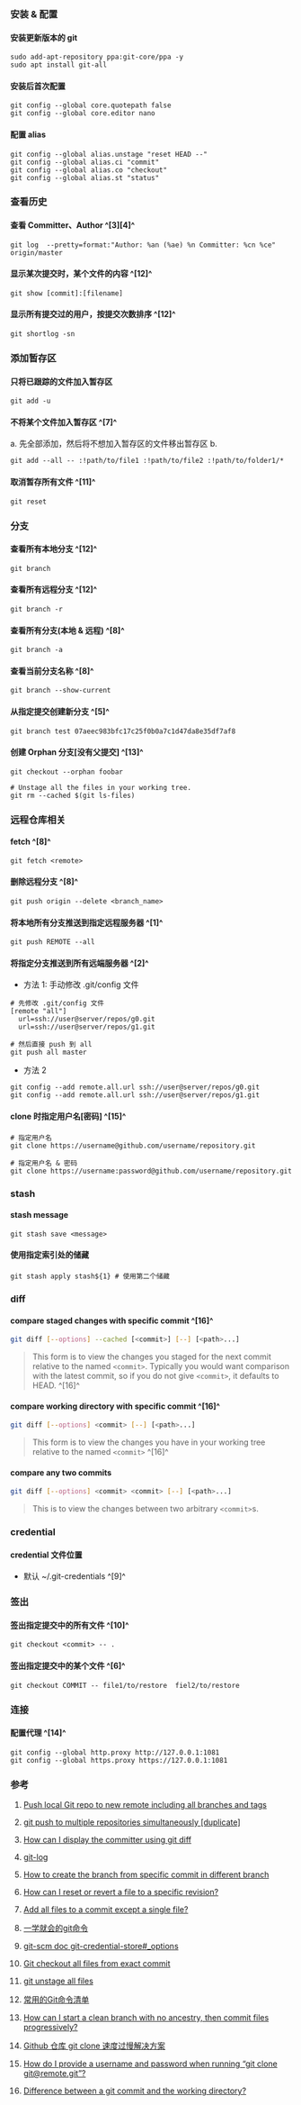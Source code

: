 ﻿### 安装 & 配置
#### 安装更新版本的 git
```shell
sudo add-apt-repository ppa:git-core/ppa -y
sudo apt install git-all
```

#### 安装后首次配置
```shell
git config --global core.quotepath false
git config --global core.editor nano
```

#### 配置 alias
```shell
git config --global alias.unstage "reset HEAD --"
git config --global alias.ci "commit"
git config --global alias.co "checkout"
git config --global alias.st "status"
```

### 查看历史

#### 查看 Committer、Author ^[3][4]^
```shell
git log  --pretty=format:"Author: %an (%ae) %n Committer: %cn %ce" origin/master 
```

#### 显示某次提交时，某个文件的内容 ^[12]^
```shell
git show [commit]:[filename]
```

#### 显示所有提交过的用户，按提交次数排序 ^[12]^
```shell
git shortlog -sn
```

### 添加暂存区
#### 只将已跟踪的文件加入暂存区
```shell
git add -u
```

####  不将某个文件加入暂存区 ^[7]^
a. 先全部添加，然后将不想加入暂存区的文件移出暂存区
b. 
```shell
git add --all -- :!path/to/file1 :!path/to/file2 :!path/to/folder1/*
```

#### 取消暂存所有文件 ^[11]^
```shell
git reset
```

### 分支
#### 查看所有本地分支 ^[12]^
```shell
git branch
```

#### 查看所有远程分支 ^[12]^
```shell
git branch -r
```

#### 查看所有分支(本地 & 远程) ^[8]^
```shell
git branch -a
```

#### 查看当前分支名称 ^[8]^
```shell
git branch --show-current
```

#### 从指定提交创建新分支 ^[5]^
```shell
git branch test 07aeec983bfc17c25f0b0a7c1d47da8e35df7af8
```

#### 创建 Orphan 分支[没有父提交] ^[13]^
```shell
git checkout --orphan foobar

# Unstage all the files in your working tree.
git rm --cached $(git ls-files)
```

### 远程仓库相关
#### fetch ^[8]^
```shell
git fetch <remote>
```

#### 删除远程分支 ^[8]^
```shell
git push origin --delete <branch_name>
```

#### 将本地所有分支推送到指定远程服务器 ^[1]^
```shell
git push REMOTE --all
```

#### 将指定分支推送到所有远端服务器 ^[2]^
- 方法 1: 手动修改 .git/config 文件
```shell
# 先修改 .git/config 文件
[remote "all"]
  url=ssh://user@server/repos/g0.git
  url=ssh://user@server/repos/g1.git

# 然后直接 push 到 all
git push all master
```
- 方法 2
```shell
git config --add remote.all.url ssh://user@server/repos/g0.git
git config --add remote.all.url ssh://user@server/repos/g1.git
```

#### clone 时指定用户名[密码] ^[15]^

```shell
# 指定用户名
git clone https://username@github.com/username/repository.git

# 指定用户名 & 密码
git clone https://username:password@github.com/username/repository.git
```



### stash

#### stash message
```shell
git stash save <message>
```

#### 使用指定索引处的储藏
```shell
git stash apply stash${1} # 使用第二个储藏
```

### diff

#### compare staged changes with specific commit  ^[16]^
```bash
git diff [--options] --cached [<commit>] [--] [<path>...]
```

> This form is to view the changes you staged for the next commit relative to the named `<commit>`. Typically you would want comparison with the latest commit, so if you do not give `<commit>`, it defaults to HEAD. ^[16]^



#### compare working directory with specific commit ^[16]^

```bash
git diff [--options] <commit> [--] [<path>...]
```

> This form is to view the changes you have in your working tree relative to the named `<commit>` ^[16]^



#### compare any two commits

```bash
git diff [--options] <commit> <commit> [--] [<path>...]
```

> This is to view the changes between two arbitrary `<commit>`s.



### credential

#### credential 文件位置
  - 默认 ~/.git-credentials ^[9]^

### 签出
#### 签出指定提交中的所有文件 ^[10]^
```shell
git checkout <commit> -- .
```

#### 签出指定提交中的某个文件 ^[6]^
```shell
git checkout COMMIT -- file1/to/restore  fiel2/to/restore
```

### 连接
#### 配置代理 ^[14]^
```shell
git config --global http.proxy http://127.0.0.1:1081
git config --global https.proxy https://127.0.0.1:1081
```


### 参考
1. [Push local Git repo to new remote including all branches and tags](https://stackoverflow.com/questions/6865302/push-local-git-repo-to-new-remote-including-all-branches-and-tags)

2. [git push to multiple repositories simultaneously [duplicate]](https://stackoverflow.com/questions/4255865/git-push-to-multiple-repositories-simultaneously/4255934#4255934)

3. [How can I display the committer using git diff](https://stackoverflow.com/questions/26360563/how-can-i-display-the-committer-using-git-diff)

4. [git-log](https://git-scm.com/docs/git-log)

5. [How to create the branch from specific commit in different branch](https://stackoverflow.com/questions/8483983/how-to-create-the-branch-from-specific-commit-in-different-branch/8491176)

6. [How can I reset or revert a file to a specific revision?](https://stackoverflow.com/questions/215718/how-can-i-reset-or-revert-a-file-to-a-specific-revision)

7. [Add all files to a commit except a single file?](https://stackoverflow.com/questions/4475457/add-all-files-to-a-commit-except-a-single-file)

8. [一学就会的git命令](https://mp.weixin.qq.com/s/-LHi_9Z0lfBoxg-kjoIdWg)

9. [git-scm doc git-credential-store#_options](https://git-scm.com/docs/git-credential-store#_options)

10. [Git checkout all files from exact commit](https://stackoverflow.com/questions/23956587/git-checkout-all-files-from-exact-commit)

11. [git unstage all files](https://michaelsoolee.com/git-unstage-all/)

12. [常用的Git命令清单](https://mp.weixin.qq.com/s/r68M3qQ3Ed1J5ge1kLxrYQ)

13. [How can I start a clean branch with no ancestry, then commit files progressively?](https://stackoverflow.com/questions/11487811/how-can-i-start-a-clean-branch-with-no-ancestry-then-commit-files-progressively/11487993)

14. [Github 仓库 git clone 速度过慢解决方案](https://www.funyan.cn/p/5538.html)

15. [How do I provide a username and password when running “git clone git@remote.git”?](https://stackoverflow.com/questions/10054318/how-do-i-provide-a-username-and-password-when-running-git-clone-gitremote-git)

16. [Difference between a git commit and the working directory?](https://stackoverflow.com/questions/18124699/difference-between-a-git-commit-and-the-working-directory)

